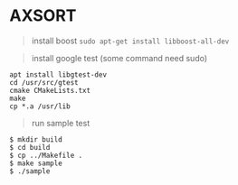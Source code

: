 # AXSORT

> install boost
``` sudo apt-get install libboost-all-dev ```

> install google test (some command need sudo)
```
apt install libgtest-dev
cd /usr/src/gtest
cmake CMakeLists.txt
make
cp *.a /usr/lib
```

> run sample test
```
$ mkdir build
$ cd build
$ cp ../Makefile .
$ make sample
$ ./sample
```
